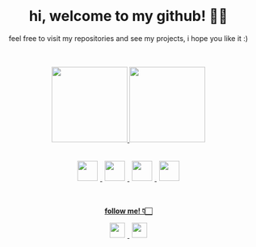 <br>
<h1 align="center">hi, welcome to my github! 👋🏻</h1>

<p align="center">feel free to visit my repositories and see my projects, i hope you like it :)</p>
<br>
</br>

<div align="center">
<a href="https://github.com/hijuliacs">
<img height="150cm" src="https://github-readme-stats.vercel.app/api?username=hijuliacs&theme=nightowl&show_icons=true"/>  
<img height="150cm" src="https://github-readme-stats.vercel.app/api/top-langs/?username=hijuliacs&layout=compact&langs_count=7&theme=nightowl"/>
</div>
<br>
</br>

<div align="center">
<img height="40cm" hspace="5" src="https://cdn.jsdelivr.net/gh/devicons/devicon/icons/html5/html5-original.svg"> <img height="40cm" hspace="5" src="https://cdn.jsdelivr.net/gh/devicons/devicon/icons/css3/css3-original.svg"> <img height="40cm" hspace="5" src="https://cdn.jsdelivr.net/gh/devicons/devicon/icons/figma/figma-original.svg"> <img height="40cm" hspace="5" src="https://user-images.githubusercontent.com/119365652/206595811-f1eebe26-b7ac-4ce6-b3c8-62b97104d9ce.png">
</div>
<br>
</br>

<div align="center">
  <p><strong>follow me! 👇🏻</strong></p>
<a href="https://www.linkedin.com/in/hijuliacs"> <img height="30cm" hspace="5" src="https://user-images.githubusercontent.com/119365652/206596463-2c5a958f-3290-4b7c-9770-fe45284f109a.png"> <a href="https://www.instagram.com/hijucs"> <img height="30cm" hspace="5" src="https://user-images.githubusercontent.com/119365652/206596351-a68c1b16-3d99-4065-82ac-dcdc6617267f.png">
